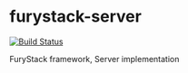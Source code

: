 # furystack-server

[![Build Status](https://travis-ci.org/FuryTechs/furystack-server.svg?branch=master)](https://travis-ci.org/FuryTechs/furystack-server)

FuryStack framework, Server implementation
